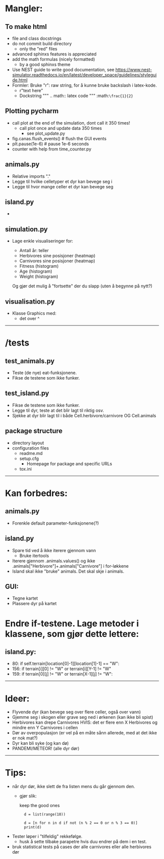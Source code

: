 Mangler:
========

To make html
------------
* file and class docstrings
* do not commit build directory
   - only the "red" files
* advanced sphinxs features is appreciated
* add the math formulas (nicely formatted)
   - by a good sphinxs theme 
* Use NEST guide to write good documentation, see
  https://www.nest-simulator.readthedocs.io/en/latest/developer_space/guidelines/styleguide.html
* Formler:
     Bruke "r": raw string, for å kunne bruke backslash i latex-kode.
     - r"text here"
     - Dockstring
         """
         .. math::
            latex code
         """
       :math:`\frac{1}{2}`

Plotting pycharm
----------------
* call plot at the end of the simulation, dont call it 350 times!
  - call plot once and update data 350 times
    - see plot_update.py  
* fig.canas.flush_events()  # flush the GUI events
* plt.pause(1e-6)  # pause 1e-6 seconds
* counter with help from time_counter.py

animals.py
----------
* Relative imports "."
* Legge til hvilke celletyper et dyr kan bevege seg i
* Legge til hvor mange celler et dyr kan bevege seg

island.py
---------
* 

simulation.py
-------------
* Lage enkle visualiseringer for:
  - Antall år: teller
  - Herbivores sine posisjoner (heatmap)
  - Carnivores sine posisjoner (heatmap)
  - Fitness (histogram)
  - Age (histogram)
  - Weight (histogram)

  Og gjør det mulig å "fortsette" der du slapp (uten å begynne på nytt?)

visualisation.py
----------------
* Klasse Graphics med: 
  - det over ^

---------------------------------------------------------------------------------------------------

/tests
======

test_animals.py
---------------
* Teste (de nye) eat-funksjonene.
* Fikse de testene som ikke funker.

test_island.py
--------------
* Fikse de testene som ikke funker.
* Legge til dyr, teste at det blir lagt til riktig osv.
* Sjekke at dyr blir lagt til i både Cell.herbivore/carnivore OG Cell.animals

package structure
----------------
* directory layout
* configuration files
  - readme.md
  - setup.cfg
    - Homepage for package and specific URLs
  - tox.ini

---------------------------------------------------------------------------------------------------

Kan forbedres:
==============
animals.py
----------
* Forenkle default parameter-funksjonene(?)

island.py
---------
* Spare tid ved å ikke iterere gjennom vann
  - Bruke itertools
* Iterere gjennom .animals.values() og ikke .animals["Herbivore"]+.animals["Carnivore"] 
  i for-løkkene
* Island skal ikke "bruke" animals. Det skal skje i animals.

GUI:
----
* Tegne kartet
* Plassere dyr på kartet

Endre if-testene. Lage metoder i klassene, som gjør dette lettere:
==================================================================

island.py:
----------
* 80: if self.terrain[location[0]-1][location[1]-1] == "W":
* 156: if terrain[i][0] != "W" or terrain[i][Y-1] != "W"
* 159: if terrain[0][j] != "W" or terrain[X-1][j] != "W":

---------------------------------------------------------------------------------------------------

Ideer:
======
* Flyvende dyr (kan bevege seg over flere celler, også over vann)
* Gjemme seg i skogen eller grave seg ned i ørkenen (kan ikke bli spist)
* Herbivores kan drepe Carnivores HVIS: det er flere enn X Herbivores og mindre enn Y Carnivores
 i cellen
* Dør av overpopulasjon (er vel på en måte sånn allerede, med at det ikke er nok mat?)
* Dyr kan bli syke (og kan dø)
* PANDEMI/METEOR! (alle dyr dør)


---------------------------------------------------------------------------------------------------

Tips:
=====
* når dyr dør, ikke slett de fra listen mens du går gjennom den.
  - gjør slik:

       keep the good ones

          d = list(range(10))

          d = [n for n in d if not (n % 2 == 0 or n % 3 == 0)]
          print(d)

* Tester løper i "tilfeldig" rekkefølge.
  - husk å sette tilbake parapetre hvis duu endrer på dem i en test.
* bruk statistical tests på cases der alle carnivores eller alle herbivores dør
